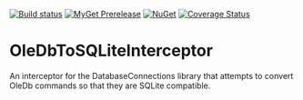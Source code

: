 [![Build status](https://ci.appveyor.com/api/projects/status/4ayl2h7pj622m44f?svg=true)](https://ci.appveyor.com/project/mrstebo/oledbtosqliteinterceptor)
[![MyGet Prerelease](https://img.shields.io/myget/ekmsystems/v/OleDbToSQLiteInterceptor.svg?label=MyGet_Prerelease)](https://www.myget.org/feed/ekmsystems/package/nuget/OleDbToSQLiteInterceptor)
[![NuGet](https://img.shields.io/nuget/v/OleDbToSQLiteInterceptor.svg)](https://www.nuget.org/packages/OleDbToSQLiteInterceptor/)
[![Coverage Status](https://coveralls.io/repos/github/ekmsystems/OleDbToSQLiteInterceptor/badge.svg?branch=master)](https://coveralls.io/github/ekmsystems/OleDbToSQLiteInterceptor?branch=master)

# OleDbToSQLiteInterceptor
An interceptor for the DatabaseConnections library that attempts to convert OleDb commands so that they are SQLite compatible.
